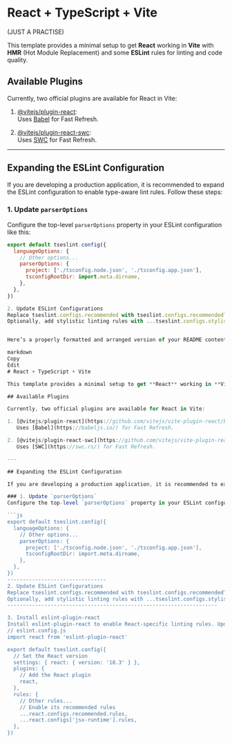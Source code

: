 # React + TypeScript + Vite 
(JUST A PRACTISE)

This template provides a minimal setup to get **React** working in **Vite** with **HMR** (Hot Module Replacement) and some **ESLint** rules for linting and code quality.

## Available Plugins

Currently, two official plugins are available for React in Vite:

1. [@vitejs/plugin-react](https://github.com/vitejs/vite-plugin-react/blob/main/packages/plugin-react/README.md):  
   Uses [Babel](https://babeljs.io/) for Fast Refresh.

2. [@vitejs/plugin-react-swc](https://github.com/vitejs/vite-plugin-react-swc):  
   Uses [SWC](https://swc.rs/) for Fast Refresh.

---

## Expanding the ESLint Configuration

If you are developing a production application, it is recommended to expand the ESLint configuration to enable type-aware lint rules. Follow these steps:

### 1. Update `parserOptions`
Configure the top-level `parserOptions` property in your ESLint configuration like this:

```js
export default tseslint.config({
  languageOptions: {
    // Other options...
    parserOptions: {
      project: ['./tsconfig.node.json', './tsconfig.app.json'],
      tsconfigRootDir: import.meta.dirname,
    },
  },
})

2. Update ESLint Configurations
Replace tseslint.configs.recommended with tseslint.configs.recommendedTypeChecked or tseslint.configs.strictTypeChecked to enable stricter type checks.
Optionally, add stylistic linting rules with ...tseslint.configs.stylisticTypeChecked.


Here’s a properly formatted and arranged version of your README content for React + TypeScript + Vite:

markdown
Copy
Edit
# React + TypeScript + Vite

This template provides a minimal setup to get **React** working in **Vite** with **HMR** (Hot Module Replacement) and some **ESLint** rules for linting and code quality.

## Available Plugins

Currently, two official plugins are available for React in Vite:

1. [@vitejs/plugin-react](https://github.com/vitejs/vite-plugin-react/blob/main/packages/plugin-react/README.md):  
   Uses [Babel](https://babeljs.io/) for Fast Refresh.

2. [@vitejs/plugin-react-swc](https://github.com/vitejs/vite-plugin-react-swc):  
   Uses [SWC](https://swc.rs/) for Fast Refresh.

---

## Expanding the ESLint Configuration

If you are developing a production application, it is recommended to expand the ESLint configuration to enable type-aware lint rules. Follow these steps:

### 1. Update `parserOptions`
Configure the top-level `parserOptions` property in your ESLint configuration like this:

```js
export default tseslint.config({
  languageOptions: {
    // Other options...
    parserOptions: {
      project: ['./tsconfig.node.json', './tsconfig.app.json'],
      tsconfigRootDir: import.meta.dirname,
    },
  },
})
--------------------------------
2. Update ESLint Configurations
Replace tseslint.configs.recommended with tseslint.configs.recommendedTypeChecked or tseslint.configs.strictTypeChecked to enable stricter type checks.
Optionally, add stylistic linting rules with ...tseslint.configs.stylisticTypeChecked.
--------------------------------------------------------------------

3. Install eslint-plugin-react
Install eslint-plugin-react to enable React-specific linting rules. Update your ESLint configuration as shown below:
// eslint.config.js
import react from 'eslint-plugin-react'

export default tseslint.config({
  // Set the React version
  settings: { react: { version: '18.3' } },
  plugins: {
    // Add the React plugin
    react,
  },
  rules: {
    // Other rules...
    // Enable its recommended rules
    ...react.configs.recommended.rules,
    ...react.configs['jsx-runtime'].rules,
  },
})






